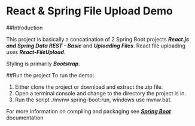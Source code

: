 # React & Spring File Upload Demo

##Introduction

This project is basically a concatination of 2 Spring Boot projects 
**_React.js and Spring Data REST - Basic_** and **_Uploading Files_**.
React file uploading uses **_React-FileUpload_**.

Styling is primarily **_Bootstrap_**.

##Run the project
To run the demo:
1. Either clone the project or download and extract the zip file.
2. Open a terminal console and change to the directory the project is in.
3. Run the script ./mvnw spring-boot:run, windows use mvnw.bat.

For more information on compiling and packaging see [**_Spring Boot_**](https://spring.io/ "Spring Boot Home Page") 
documentation 
